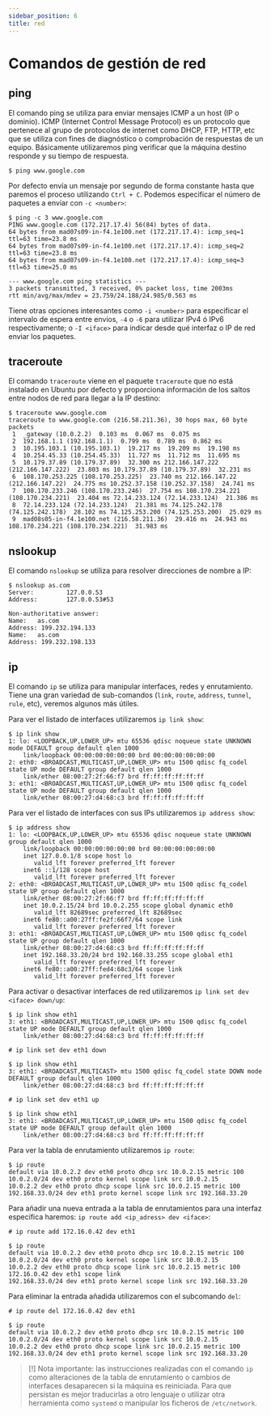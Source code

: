 ```yaml
---
sidebar_position: 6
title: red
---
```


# Comandos de gestión de red

## ping

El comando ping se utiliza para enviar mensajes ICMP a un host (IP o dominio). ICMP (Internet Control Message Protocol) es un protocolo que pertenece al grupo de protocolos de internet como DHCP, FTP, HTTP, etc que se utiliza con fines de diagnóstico o comprobación de respuestas de un equipo. Básicamente utilizaremos ping verificar que la máquina destino responde y su tiempo de respuesta.

```shell
$ ping www.google.com
```

Por defecto envía un mensaje por segundo de forma constante hasta que paremos el proceso utilizando `Ctrl + C`. Podemos especificar el número de paquetes a enviar con `-c <number>`:

```shell
$ ping -c 3 www.google.com
PING www.google.com (172.217.17.4) 56(84) bytes of data.
64 bytes from mad07s09-in-f4.1e100.net (172.217.17.4): icmp_seq=1 ttl=63 time=23.8 ms
64 bytes from mad07s09-in-f4.1e100.net (172.217.17.4): icmp_seq=2 ttl=63 time=23.8 ms
64 bytes from mad07s09-in-f4.1e100.net (172.217.17.4): icmp_seq=3 ttl=63 time=25.0 ms

--- www.google.com ping statistics ---
3 packets transmitted, 3 received, 0% packet loss, time 2003ms
rtt min/avg/max/mdev = 23.759/24.188/24.985/0.563 ms
```

Tiene otras opciones interesantes como `-i <number>` para especificar el intervalo de espera entre envíos, `-4` o `-6` para utilizar IPv4 ó IPv6 respectivamente; o `-I <iface>` para indicar desde qué interfaz o IP de red enviar los paquetes.

## traceroute

El comando `traceroute` viene en el paquete `traceroute` que no está instalado en Ubuntu por defecto y proporciona información de los saltos entre nodos de red para llegar a la IP destino:

```shell
$ traceroute www.google.com
traceroute to www.google.com (216.58.211.36), 30 hops max, 60 byte packets
 1  _gateway (10.0.2.2)  0.103 ms  0.067 ms  0.075 ms
 2  192.168.1.1 (192.168.1.1)  0.799 ms  0.789 ms  0.862 ms
 3  10.195.103.1 (10.195.103.1)  19.217 ms  19.209 ms  19.198 ms
 4  10.254.45.33 (10.254.45.33)  11.727 ms  11.712 ms  11.695 ms
 5  10.179.37.89 (10.179.37.89)  32.300 ms 212.166.147.222 (212.166.147.222)  23.803 ms 10.179.37.89 (10.179.37.89)  32.231 ms
 6  108.170.253.225 (108.170.253.225)  23.740 ms 212.166.147.22 (212.166.147.22)  24.775 ms 10.252.37.158 (10.252.37.158)  24.741 ms
 7  108.170.233.246 (108.170.233.246)  27.754 ms 108.170.234.221 (108.170.234.221)  23.404 ms 72.14.233.124 (72.14.233.124)  21.386 ms
 8  72.14.233.124 (72.14.233.124)  21.381 ms 74.125.242.178 (74.125.242.178)  28.102 ms 74.125.253.200 (74.125.253.200)  25.029 ms
 9  mad08s05-in-f4.1e100.net (216.58.211.36)  29.416 ms  24.943 ms 108.170.234.221 (108.170.234.221)  31.983 ms
```

## nslookup

El comando `nslookup` se utiliza para resolver direcciones de nombre a IP:

```shell
$ nslookup as.com
Server:         127.0.0.53
Address:        127.0.0.53#53

Non-authoritative answer:
Name:   as.com
Address: 199.232.194.133
Name:   as.com
Address: 199.232.198.133
```

## ip

El comando `ip` se utiliza para manipular interfaces, redes y enrutamiento. Tiene una gran variedad de sub-comandos (`link`, `route`, `address`, `tunnel`, `rule`, etc), veremos algunos más útiles.

Para ver el listado de interfaces utilizaremos `ip link show`:

```shell
$ ip link show
1: lo: <LOOPBACK,UP,LOWER_UP> mtu 65536 qdisc noqueue state UNKNOWN mode DEFAULT group default qlen 1000
    link/loopback 00:00:00:00:00:00 brd 00:00:00:00:00:00
2: eth0: <BROADCAST,MULTICAST,UP,LOWER_UP> mtu 1500 qdisc fq_codel state UP mode DEFAULT group default qlen 1000
    link/ether 08:00:27:2f:66:f7 brd ff:ff:ff:ff:ff:ff
3: eth1: <BROADCAST,MULTICAST,UP,LOWER_UP> mtu 1500 qdisc fq_codel state UP mode DEFAULT group default qlen 1000
    link/ether 08:00:27:d4:68:c3 brd ff:ff:ff:ff:ff:ff
```

Para ver el listado de interfaces con sus IPs utilizaremos `ip address show`:

```shell
$ ip address show
1: lo: <LOOPBACK,UP,LOWER_UP> mtu 65536 qdisc noqueue state UNKNOWN group default qlen 1000
    link/loopback 00:00:00:00:00:00 brd 00:00:00:00:00:00
    inet 127.0.0.1/8 scope host lo
       valid_lft forever preferred_lft forever
    inet6 ::1/128 scope host
       valid_lft forever preferred_lft forever
2: eth0: <BROADCAST,MULTICAST,UP,LOWER_UP> mtu 1500 qdisc fq_codel state UP group default qlen 1000
    link/ether 08:00:27:2f:66:f7 brd ff:ff:ff:ff:ff:ff
    inet 10.0.2.15/24 brd 10.0.2.255 scope global dynamic eth0
       valid_lft 82689sec preferred_lft 82689sec
    inet6 fe80::a00:27ff:fe2f:66f7/64 scope link
       valid_lft forever preferred_lft forever
3: eth1: <BROADCAST,MULTICAST,UP,LOWER_UP> mtu 1500 qdisc fq_codel state UP group default qlen 1000
    link/ether 08:00:27:d4:68:c3 brd ff:ff:ff:ff:ff:ff
    inet 192.168.33.20/24 brd 192.168.33.255 scope global eth1
       valid_lft forever preferred_lft forever
    inet6 fe80::a00:27ff:fed4:68c3/64 scope link
       valid_lft forever preferred_lft forever
```

Para activar o desactivar interfaces de red utilizaremos `ip link set dev <iface> down/up`:

```shell
$ ip link show eth1
3: eth1: <BROADCAST,MULTICAST,UP,LOWER_UP> mtu 1500 qdisc fq_codel state UP mode DEFAULT group default qlen 1000
    link/ether 08:00:27:d4:68:c3 brd ff:ff:ff:ff:ff:ff

# ip link set dev eth1 down

$ ip link show eth1
3: eth1: <BROADCAST,MULTICAST> mtu 1500 qdisc fq_codel state DOWN mode DEFAULT group default qlen 1000
    link/ether 08:00:27:d4:68:c3 brd ff:ff:ff:ff:ff:ff

# ip link set dev eth1 up

$ ip link show eth1
3: eth1: <BROADCAST,MULTICAST,UP,LOWER_UP> mtu 1500 qdisc fq_codel state UP mode DEFAULT group default qlen 1000
    link/ether 08:00:27:d4:68:c3 brd ff:ff:ff:ff:ff:ff
```

Para ver la tabla de enrutamiento utilizaremos `ip route`:

```shell
$ ip route
default via 10.0.2.2 dev eth0 proto dhcp src 10.0.2.15 metric 100
10.0.2.0/24 dev eth0 proto kernel scope link src 10.0.2.15
10.0.2.2 dev eth0 proto dhcp scope link src 10.0.2.15 metric 100
192.168.33.0/24 dev eth1 proto kernel scope link src 192.168.33.20
```

Para añadir una nueva entrada a la tabla de enrutamientos para una interfaz específica haremos: `ip route add <ip_adress> dev <iface>`:

```shell
# ip route add 172.16.0.42 dev eth1

$ ip route
default via 10.0.2.2 dev eth0 proto dhcp src 10.0.2.15 metric 100
10.0.2.0/24 dev eth0 proto kernel scope link src 10.0.2.15
10.0.2.2 dev eth0 proto dhcp scope link src 10.0.2.15 metric 100
172.16.0.42 dev eth1 scope link
192.168.33.0/24 dev eth1 proto kernel scope link src 192.168.33.20
```

Para eliminar la entrada añadida utilizaremos con el subcomando `del`:

```shell
# ip route del 172.16.0.42 dev eth1

$ ip route
default via 10.0.2.2 dev eth0 proto dhcp src 10.0.2.15 metric 100
10.0.2.0/24 dev eth0 proto kernel scope link src 10.0.2.15
10.0.2.2 dev eth0 proto dhcp scope link src 10.0.2.15 metric 100
192.168.33.0/24 dev eth1 proto kernel scope link src 192.168.33.20
```

> [!] Nota importante: las instrucciones realizadas con el comando `ip` como alteraciones de la tabla de enrutamiento o cambios de interfaces desaparecen si la máquina es reiniciada. Para que persistan es mejor traducirlas a otro lenguaje o utilizar otra herramienta como `systemd` o manipular los ficheros de `/etc/network`.